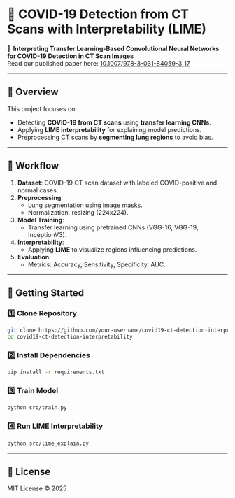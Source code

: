 # 🧠 COVID-19 Detection from CT Scans with Interpretability (LIME)

📄 **Interpreting Transfer Learning-Based Convolutional Neural Networks for COVID-19 Detection in CT Scan Images**  
Read our published paper here: [10.1007/978-3-031-84059-3_17](https://link.springer.com/chapter/10.1007/978-3-031-84059-3_17)

---

## 📜 Overview
This project focuses on:
- Detecting **COVID-19 from CT scans** using **transfer learning CNNs**.
- Applying **LIME interpretability** for explaining model predictions.
- Preprocessing CT scans by **segmenting lung regions** to avoid bias.

---

## 🧠 Workflow
1. **Dataset**: COVID-19 CT scan dataset with labeled COVID-positive and normal cases.
2. **Preprocessing**:
   - Lung segmentation using image masks.
   - Normalization, resizing (224x224).
3. **Model Training**:
   - Transfer learning using pretrained CNNs (VGG-16, VGG-19, InceptionV3).
4. **Interpretability**:
   - Applying **LIME** to visualize regions influencing predictions.
5. **Evaluation**:
   - Metrics: Accuracy, Sensitivity, Specificity, AUC.

---

## 🚀 Getting Started
### 1️⃣ Clone Repository
```bash
git clone https://github.com/your-username/covid19-ct-detection-interpretability.git
cd covid19-ct-detection-interpretability
```

### 2️⃣ Install Dependencies
```bash
pip install -r requirements.txt
```

### 3️⃣ Train Model
```bash
python src/train.py
```

### 4️⃣ Run LIME Interpretability
```bash
python src/lime_explain.py
```

---

## 📜 License
MIT License © 2025
